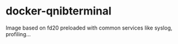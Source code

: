 docker-qnibterminal
===================

Image based on fd20 preloaded with common services like syslog, profiling...
